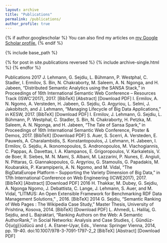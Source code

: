 ```yaml
---
layout: archive
title: "Publications"
permalink: /publications/
author_profile: true
---
```


{% if author.googlescholar %}
  You can also find my articles on <u><a href="{{author.googlescholar}}">my Google Scholar profile</a>.</u>
{% endif %}

{% include base_path %}

{% for post in site.publications reversed %}
  {% include archive-single.html %}
{% endfor %}

Publications
2017
J. Lehmann, G. Sejdiu, L. Bühmann, P. Westphal, C. Stadler, I. Ermilov, S. Bin, N. Chakraborty, M. Saleem, A. N. Ngonga, and H. Jabeen, “Distributed Semantic Analytics using the SANSA Stack,” in Proceedings of 16th International Semantic Web Conference – Resources Track (ISWC’2017), 2017. 
[BibTeX] [Abstract] [Download PDF]
I. Ermilov, A. N. Ngomo, A. Versteden, H. Jabeen, G. Sejdiu, G. Argyriou, L. Selmi, J. Jakobitsch, and J. Lehmann, “Managing Lifecycle of Big Data Applications,” in KESW, 2017. 
[BibTeX] [Download PDF]
I. Ermilov, J. Lehmann, G. Sejdiu, L. Bühmann, P. Westphal, C. Stadler, S. Bin, N. Chakraborty, H. Petzka, M. Saleem, A. N. Ngonga, and H. Jabeen, “The Tale of Sansa Spark,” in Proceedings of 16th International Semantic Web Conference, Poster & Demos, 2017. 
[BibTeX] [Download PDF]
S. Auer, S. Scerri, A. Versteden, E. Pauwels, A. Charalambidis, S. Konstantopoulos, J. Lehmann, H. Jabeen, I. Ermilov, G. Sejdiu, A. Ikonomopoulos, S. Andronopoulos, M. Vlachogiannis, C. Pappas, A. Davettas, I. A. Klampanos, E. Grigoropoulos, V. Karkaletsis, V. de Boer, R. Siebes, M. N. Mami, S. Albani, M. Lazzarini, P. Nunes, E. Angiuli, N. Pittaras, G. Giannakopoulos, G. Argyriou, G. Stamoulis, G. Papadakis, M. Koubarakis, P. Karampiperis, A. N. Ngomo, and M. Vidal, “The BigDataEurope Platform – Supporting the Variety Dimension of Big Data,” in 17th International Conference on Web Engineering (ICWE2017), 2017. 
[BibTeX] [Abstract] [Download PDF]
2016
H. Thakkar, M. Dubey, G. Sejdiu, A. Ngonga Ngomo, J. Debattista, C. Lange, J. Lehmann, S. Auer, and M. Vidal, “LITMUS: An Open Extensible Framework for Benchmarking RDF Data Management Solutions,” , 2016. 
[BibTeX]
2014
G. Sejdiu, “Semantic Ranking of Web Pages : The Wikipedia Case Study,” Master Thesis, University of Prishtina, Kosova, 2014. 
[BibTeX] [Download PDF]
L. Ahmedi, L. Halilaj, G. Sejdiu, and L. Bajraktari, “Ranking Authors on the Web: A Semantic AuthorRank,” in Social Networks: Analysis and Case Studies, {. Gündüz-Ö{u{g}}üdücü and {. A. Etaner-Uyar, Eds., Vienna: Springer Vienna, 2014, pp. 19-40. doi:10.1007/978-3-7091-1797-2_2 
[BibTeX] [Abstract] [Download PDF]
